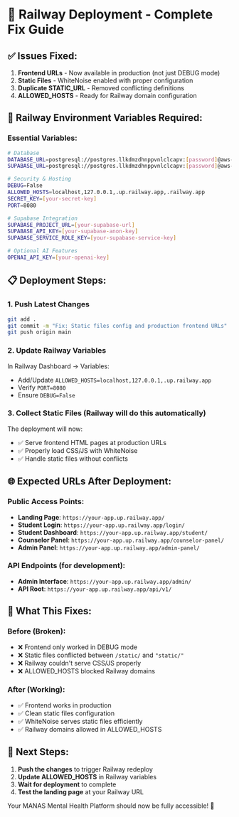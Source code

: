 # 🚀 Railway Deployment - Complete Fix Guide

## ✅ **Issues Fixed:**
1. **Frontend URLs** - Now available in production (not just DEBUG mode)
2. **Static Files** - WhiteNoise enabled with proper configuration
3. **Duplicate STATIC_URL** - Removed conflicting definitions
4. **ALLOWED_HOSTS** - Ready for Railway domain configuration

## 🔧 **Railway Environment Variables Required:**

### **Essential Variables:**
```bash
# Database
DATABASE_URL=postgresql://postgres.llkdmzdhnppvnlclcapv:[password]@aws-1-ap-south-1.pooler.supabase.com:6543/postgres
SUPABASE_URL=postgresql://postgres.llkdmzdhnppvnlclcapv:[password]@aws-1-ap-south-1.pooler.supabase.com:6543/postgres

# Security & Hosting
DEBUG=False
ALLOWED_HOSTS=localhost,127.0.0.1,.up.railway.app,.railway.app
SECRET_KEY=[your-secret-key]
PORT=8080

# Supabase Integration
SUPABASE_PROJECT_URL=[your-supabase-url]
SUPABASE_API_KEY=[your-supabase-anon-key]
SUPABASE_SERVICE_ROLE_KEY=[your-supabase-service-key]

# Optional AI Features
OPENAI_API_KEY=[your-openai-key]
```

## 📋 **Deployment Steps:**

### **1. Push Latest Changes**
```bash
git add .
git commit -m "Fix: Static files config and production frontend URLs"
git push origin main
```

### **2. Update Railway Variables**
In Railway Dashboard → Variables:
- Add/Update `ALLOWED_HOSTS=localhost,127.0.0.1,.up.railway.app`
- Verify `PORT=8080`
- Ensure `DEBUG=False`

### **3. Collect Static Files** (Railway will do this automatically)
The deployment will now:
- ✅ Serve frontend HTML pages at production URLs
- ✅ Properly load CSS/JS with WhiteNoise
- ✅ Handle static files without conflicts

## 🌐 **Expected URLs After Deployment:**

### **Public Access Points:**
- **Landing Page**: `https://your-app.up.railway.app/`
- **Student Login**: `https://your-app.up.railway.app/login/`
- **Student Dashboard**: `https://your-app.up.railway.app/student/`
- **Counselor Panel**: `https://your-app.up.railway.app/counselor-panel/`
- **Admin Panel**: `https://your-app.up.railway.app/admin-panel/`

### **API Endpoints** (for development):
- **Admin Interface**: `https://your-app.up.railway.app/admin/`
- **API Root**: `https://your-app.up.railway.app/api/v1/`

## 🎯 **What This Fixes:**

### **Before (Broken):**
- ❌ Frontend only worked in DEBUG mode
- ❌ Static files conflicted between `/static/` and `"static/"`
- ❌ Railway couldn't serve CSS/JS properly
- ❌ ALLOWED_HOSTS blocked Railway domains

### **After (Working):**
- ✅ Frontend works in production
- ✅ Clean static files configuration
- ✅ WhiteNoise serves static files efficiently
- ✅ Railway domains allowed in ALLOWED_HOSTS

## 🔄 **Next Steps:**
1. **Push the changes** to trigger Railway redeploy
2. **Update ALLOWED_HOSTS** in Railway variables
3. **Wait for deployment** to complete
4. **Test the landing page** at your Railway URL

Your MANAS Mental Health Platform should now be fully accessible! 🎉